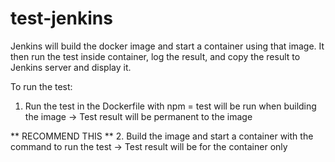 # test-jenkins

Jenkins will build the docker image and start a container using that image.
It then run the test inside container, log the result, and copy the result to Jenkins server and display it.

To run the test:
1. Run the test in the Dockerfile with npm = test will be run when building the image
        -> Test result will be permanent to the image 
    
** RECOMMEND THIS **
2. Build the image and start a container with the command to run the test 
        -> Test result will be for the container only

